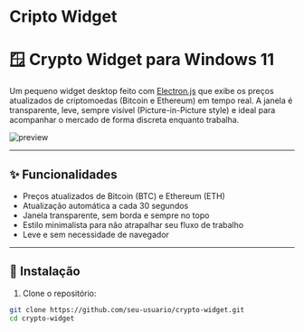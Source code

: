 # Cripto Widget 

# 🪟 Crypto Widget para Windows 11

Um pequeno widget desktop feito com [Electron.js](https://www.electronjs.org/) que exibe os preços atualizados de criptomoedas (Bitcoin e Ethereum) em tempo real. A janela é transparente, leve, sempre visível (Picture-in-Picture style) e ideal para acompanhar o mercado de forma discreta enquanto trabalha.

![preview](https://via.placeholder.com/300x150.png?text=Crypto+Widget+Preview) <!-- Substitua por um screenshot real -->

---

## ✨ Funcionalidades

- Preços atualizados de Bitcoin (BTC) e Ethereum (ETH)
- Atualização automática a cada 30 segundos
- Janela transparente, sem borda e sempre no topo
- Estilo minimalista para não atrapalhar seu fluxo de trabalho
- Leve e sem necessidade de navegador

---

## 🚀 Instalação

1. Clone o repositório:

```bash
git clone https://github.com/seu-usuario/crypto-widget.git
cd crypto-widget
